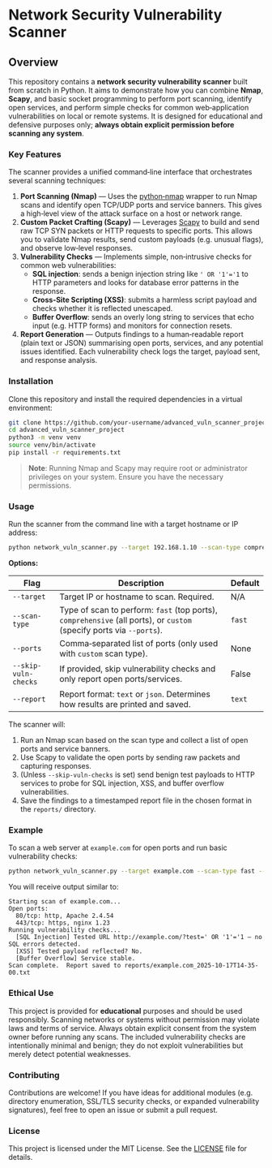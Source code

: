 # Network Security Vulnerability Scanner

## Overview

This repository contains a **network security vulnerability scanner** built from scratch in Python.  It aims to demonstrate how you can combine **Nmap**, **Scapy**, and basic socket programming to perform port scanning, identify open services, and perform simple checks for common web‑application vulnerabilities on local or remote systems.  It is designed for educational and defensive purposes only; **always obtain explicit permission before scanning any system**.

### Key Features

The scanner provides a unified command‑line interface that orchestrates several scanning techniques:

1. **Port Scanning (Nmap)** — Uses the [python‑nmap](https://pypi.org/project/python‑nmap/) wrapper to run Nmap scans and identify open TCP/UDP ports and service banners.  This gives a high‑level view of the attack surface on a host or network range.
2. **Custom Packet Crafting (Scapy)** — Leverages [Scapy](https://scapy.net/) to build and send raw TCP SYN packets or HTTP requests to specific ports.  This allows you to validate Nmap results, send custom payloads (e.g. unusual flags), and observe low‑level responses.
3. **Vulnerability Checks** — Implements simple, non‑intrusive checks for common web vulnerabilities:
   - **SQL injection**: sends a benign injection string like `' OR '1'='1` to HTTP parameters and looks for database error patterns in the response.
   - **Cross‑Site Scripting (XSS)**: submits a harmless script payload and checks whether it is reflected unescaped.
   - **Buffer Overflow**: sends an overly long string to services that echo input (e.g. HTTP forms) and monitors for connection resets.
4. **Report Generation** — Outputs findings to a human‑readable report (plain text or JSON) summarising open ports, services, and any potential issues identified.  Each vulnerability check logs the target, payload sent, and response analysis.

### Installation

Clone this repository and install the required dependencies in a virtual environment:

```bash
git clone https://github.com/your‑username/advanced_vuln_scanner_project.git
cd advanced_vuln_scanner_project
python3 -m venv venv
source venv/bin/activate
pip install -r requirements.txt
```

> **Note**: Running Nmap and Scapy may require root or administrator privileges on your system.  Ensure you have the necessary permissions.

### Usage

Run the scanner from the command line with a target hostname or IP address:

```bash
python network_vuln_scanner.py --target 192.168.1.10 --scan-type comprehensive --report json
```

**Options:**

| Flag | Description | Default |
|------|-------------|---------|
| `--target` | Target IP or hostname to scan.  Required. | N/A |
| `--scan-type` | Type of scan to perform: `fast` (top ports), `comprehensive` (all ports), or `custom` (specify ports via `--ports`). | `fast` |
| `--ports` | Comma‑separated list of ports (only used with `custom` scan type). | None |
| `--skip-vuln-checks` | If provided, skip vulnerability checks and only report open ports/services. | False |
| `--report` | Report format: `text` or `json`.  Determines how results are printed and saved. | `text` |

The scanner will:

1. Run an Nmap scan based on the scan type and collect a list of open ports and service banners.
2. Use Scapy to validate the open ports by sending raw packets and capturing responses.
3. (Unless `--skip-vuln-checks` is set) send benign test payloads to HTTP services to probe for SQL injection, XSS, and buffer overflow vulnerabilities.
4. Save the findings to a timestamped report file in the chosen format in the `reports/` directory.

### Example

To scan a web server at `example.com` for open ports and run basic vulnerability checks:

```bash
python network_vuln_scanner.py --target example.com --scan-type fast --report text
```

You will receive output similar to:

```
Starting scan of example.com...
Open ports:
  80/tcp: http, Apache 2.4.54
  443/tcp: https, nginx 1.23
Running vulnerability checks...
  [SQL Injection] Tested URL http://example.com/?test=' OR '1'='1 — no SQL errors detected.
  [XSS] Tested payload reflected? No.
  [Buffer Overflow] Service stable.
Scan complete.  Report saved to reports/example.com_2025-10-17T14-35-00.txt
```

### Ethical Use

This project is provided for **educational** purposes and should be used responsibly.  Scanning networks or systems without permission may violate laws and terms of service.  Always obtain explicit consent from the system owner before running any scans.  The included vulnerability checks are intentionally minimal and benign; they do not exploit vulnerabilities but merely detect potential weaknesses.

### Contributing

Contributions are welcome!  If you have ideas for additional modules (e.g. directory enumeration, SSL/TLS security checks, or expanded vulnerability signatures), feel free to open an issue or submit a pull request.

### License

This project is licensed under the MIT License.  See the [LICENSE](LICENSE) file for details.